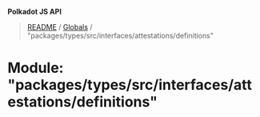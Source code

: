 **Polkadot JS API**

> [README](../README.md) / [Globals](../globals.md) / "packages/types/src/interfaces/attestations/definitions"

# Module: "packages/types/src/interfaces/attestations/definitions"
